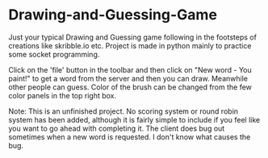 # Drawing-and-Guessing-Game
Just your typical Drawing and Guessing game following in the footsteps of creations like skribble.io etc. Project is made in python mainly to practice some socket programming.

Click on the 'file' button in the toolbar and then click on "New word - You paint!" to get a word from the server and then you can draw. Meanwhile other people can guess. Color of the brush can be changed from the few color panels in the top right box. 

Note: This is an unfinished project. No scoring system or round robin system has been added, although it is fairly simple to include if you feel like you want to go ahead with completing it. The client does bug out sometimes when a new word is requested. I don't know what causes the bug. 
